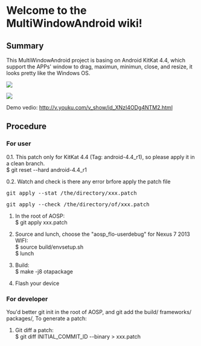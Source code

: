 # Welcome to the MultiWindowAndroid wiki!
## Summary
This MultiWindowAndroid project is basing on Android KitKat 4.4, which support the APPs' window to drag, maximun, minimun, close, and resize, it looks pretty like the Windows OS.

![](http://img.my.csdn.net/uploads/201406/17/1403015500_1406.jpg)

![](http://img.my.csdn.net/uploads/201406/17/1403015499_8171.png)

Demo vedio: http://v.youku.com/v_show/id_XNzI4ODg4NTM2.html

## Procedure
### For user
0.1. This patch only for KitKat 4.4 (Tag: android-4.4_r1), so please apply it in a clean branch.<br/>
$ git reset --hard android-4.4_r1

0.2. Watch and check is there any error brfore apply the patch file 
<pre class="plaincode">git apply --stat /the/directory/xxx.patch</pre>
<pre class="plaincode">git apply --check /the/directory/of/xxx.patch</pre>

1. In the root of AOSP:<br/>
$ git apply xxx.patch

2. Source and lunch, choose the "aosp_flo-userdebug" for Nexus 7 2013 WIFI:<br/>
$ source build/envsetup.sh<br/>
$ lunch

3. Build:<br/>
$ make -j8 otapackage

4. Flash your device

### For developer
You'd better git init in the root of AOSP, and git add the build/ frameworks/ packages/, To generate a patch:

1. Git diff a patch:<br/>
$ git diff INITIAL_COMMIT_ID --binary > xxx.patch 

